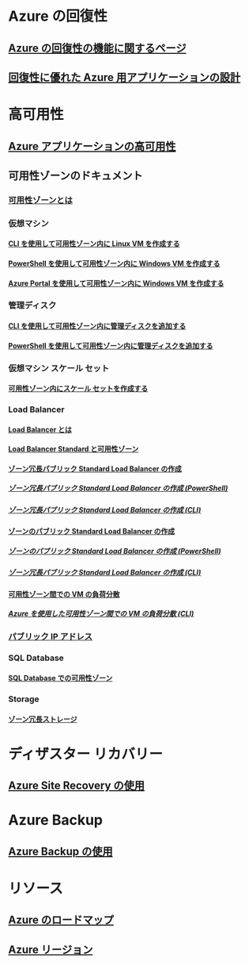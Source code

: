 
# Azure の回復性
## [Azure の回復性の機能に関するページ](http://azure.microsoft.com/features/resiliency)
## [回復性に優れた Azure 用アプリケーションの設計](https://docs.microsoft.com/azure/architecture/resiliency/)

# 高可用性

## [Azure アプリケーションの高可用性](https://docs.microsoft.com/azure/architecture/resiliency/high-availability-azure-applications)

## 可用性ゾーンのドキュメント
### [可用性ゾーンとは](az-overview.md)

### 仮想マシン
#### [CLI を使用して可用性ゾーン内に Linux VM を作成する](../virtual-machines/linux/create-cli-availability-zone.md)
#### [PowerShell を使用して可用性ゾーン内に Windows VM を作成する](../virtual-machines/windows/create-powershell-availability-zone.md)
#### [Azure Portal を使用して可用性ゾーン内に Windows VM を作成する](../virtual-machines/windows/create-portal-availability-zone.md)

### 管理ディスク
#### [CLI を使用して可用性ゾーン内に管理ディスクを追加する](../virtual-machines/linux/add-disk.md#use-managed-disks)
#### [PowerShell を使用して可用性ゾーン内に管理ディスクを追加する](../virtual-machines/windows/attach-disk-ps.md#add-an-empty-data-disk-to-a-virtual-machine)

### 仮想マシン スケール セット
#### [可用性ゾーン内にスケール セットを作成する](../virtual-machine-scale-sets/virtual-machine-scale-sets-use-availability-zones.md)

### Load Balancer
#### [Load Balancer とは](../load-balancer/load-balancer-standard-overview.md)
#### [Load Balancer Standard と可用性ゾーン](../load-balancer/load-balancer-standard-availability-zones.md)

#### [ゾーン冗長パブリック Standard Load Balancer の作成](../load-balancer/load-balancer-get-started-internet-az-portal.md)
##### [ゾーン冗長パブリック Standard Load Balancer の作成 (PowerShell)](../load-balancer/load-balancer-get-started-internet-az-powershell.md)
##### [ゾーン冗長パブリック Standard Load Balancer の作成 (CLI)](../load-balancer/load-balancer-get-started-internet-az-cli.md)
#### [ゾーンのパブリック Standard Load Balancer の作成](../load-balancer/load-balancer-get-started-internet-availability-zones-zonal-portal.md)
##### [ゾーンのパブリック Standard Load Balancer の作成 (PowerShell)](../load-balancer/load-balancer-get-started-internet-availability-zones-zonal-powershell.md)
##### [ゾーン冗長パブリック Standard Load Balancer の作成 (CLI)](../load-balancer/load-balancer-get-started-internet-availability-zones-zonal-cli.md)
#### [可用性ゾーン間での VM の負荷分散](../load-balancer/load-balancer-standard-public-availability-zones-portal.md)
##### [Azure を使用した可用性ゾーン間での VM の負荷分散 (CLI)](../load-balancer/load-balancer-standard-public-zone-redundant-cli.md)

### [パブリック IP アドレス](../virtual-network/virtual-network-public-ip-address.md#create-a-public-ip-address)

### SQL Database
#### [SQL Database での可用性ゾーン](../sql-database/sql-database-high-availability.md#availability-zones)

### Storage
#### [ゾーン冗長ストレージ](../storage/common/storage-redundancy-zrs.md)

# ディザスター リカバリー
## [Azure Site Recovery の使用](https://docs.microsoft.com/azure/site-recovery/)

# Azure Backup
## [Azure Backup の使用](https://docs.microsoft.com/azure/backup/)

# リソース
## [Azure のロードマップ](https://azure.microsoft.com/roadmap/)
## [Azure リージョン](https://azure.microsoft.com/regions/)
